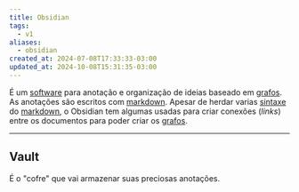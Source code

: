 ```yaml
---
title: Obsidian
tags:
  - v1
aliases:
  - obsidian
created_at: 2024-07-08T17:33:33-03:00
updated_at: 2024-10-08T15:31:35-03:00
---
```


É um [software](../../../../entrada/2024/07/26/Software.md) para anotação e organização de ideias baseado em [grafos](../../../../atomos/2024/07/12/Grafos.md). As anotações são escritos com [markdown](../../../../atomos/2024/07/08/Markdown.md). Apesar de herdar varias [sintaxe](../../../../atomos/2024/07/12/Sintaxe.md) do [markdown](../../../../atomos/2024/07/08/Markdown.md), o Obsidian tem algumas usadas para criar conexões (_links_) entre os documentos para poder criar os [grafos](../../../../atomos/2024/07/12/Grafos.md).

---
## Vault

É o "cofre" que vai armazenar suas preciosas anotações.
